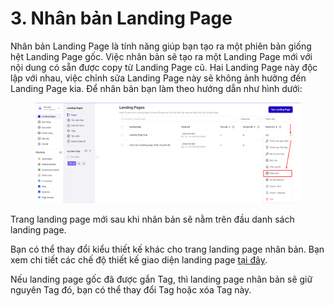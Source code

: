 # 3. Nhân bản Landing Page

Nhân bản Landing Page là tính năng giúp bạn tạo ra một phiên bản giống hệt Landing Page gốc. Việc nhân bản sẽ tạo ra một Landing Page mới với nội dung có sẵn được copy từ Landing Page cũ. Hai Landing Page này độc lập với nhau, việc chỉnh sửa Landing Page này sẽ không ảnh hưởng đến Landing Page kia. Để nhân bản bạn làm theo hướng dẫn như hình dưới:

<figure><img src="../.gitbook/assets/image (1242).png" alt=""><figcaption></figcaption></figure>

Trang landing page mới sau khi nhân bản sẽ nằm trên đầu danh sách landing page.

Bạn có thể thay đổi kiểu thiết kế khác cho trang landing page nhân bản. Bạn xem chi tiết các chế độ thiết kế giao diện landing page [tại đây](https://help.ladipage.vn/quan-ly-landingpage/cac-che-do-thiet-ke-giao-dien-landingpage).

Nếu landing page gốc đã được gắn Tag, thì landing page nhân bản sẽ giữ nguyên Tag đó, bạn có thể thay đổi Tag hoặc xóa Tag này.
